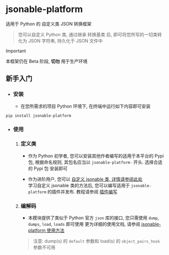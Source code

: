 # jsonable-platform
适用于 Python 的 自定义类 JSON 转换框架

> 您可以自定义 Python 类, 通过继承 转换基类 后, 即可将您所写的一切类转化为 JSON 字符串, 持久化于 JSON 文件中

> [!Important]
> 本框架仍在 Beta 阶段, **切勿** 用于生产环境

## 新手入门
* ### 安装
  * 在您所需求的项目 Python 环境下, 在终端中运行如下内容即可安装
```shell
pip install jsonable-platform
```

* ### 使用
  1. ### 定义类
     * 作为 Python 初学者, 您可以安装其他作者编写的适用于本平台的 Pypi 包, 根据命名规则, 其包名应当以 `jsonable-platform-` 开头.
     选择合适的 Pypi 包 安装即可
  
     * 作为进阶用户, 您可以 [自定义 jsonable 类, 详情请参阅此处](PLUGIN_ABOUT/CUSTOM_CLASS.md) <br>
     学习自定义 jsonable 类的方法后, 您可以编写适用于 `jsonable-platform` 的插件并发布. 教程请参阅 [插件编写](PLUGIN_ABOUT/PLUGIN_START.md)
  
  2. ### 编解码
     * 本模块提供了类似于 Python 官方 `json` 库的接口, 您只需使用 `dump`, `dumps`, `load`, `loads` 即可使用
     更为详细的使用文档, 请参阅 [jsonable-platform 使用方法](USAGE.md)
     > 注意: dump(s) 的 `default` 参数和 load(s) 的 `object_pairs_hook` 参数不可用
